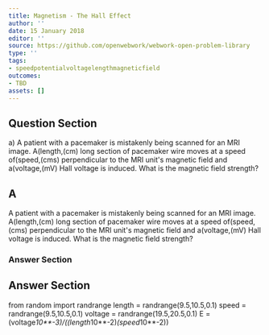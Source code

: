 ```yaml
---
title: Magnetism - The Hall Effect
author: ''
date: 15 January 2018
editor: ''
source: https://github.com/openwebwork/webwork-open-problem-library
type: ''
tags:
- speedpotentialvoltagelengthmagneticfield
outcomes:
- TBD
assets: []
---
```


## Question Section 

a) A patient with a pacemaker is mistakenly being scanned for an MRI image. A(length,(cm) long section of pacemaker wire moves at a speed of(speed,(cms) perpendicular to the MRI unit's magnetic field and a(voltage,(mV) Hall voltage is induced. What is the magnetic field strength?

## A
A patient with a pacemaker is mistakenly being scanned for an MRI image. A(length,(cm) long section of pacemaker wire moves at a speed of(speed,(cms) perpendicular to the MRI unit's magnetic field and a(voltage,(mV) Hall voltage is induced. What is the magnetic field strength?
### Answer Section


## Answer Section

from random import randrange
length = randrange(9.5,10.5,0.1)
speed = randrange(9.5,10.5,0.1)
voltage = randrange(19.5,20.5,0.1)
E = (voltage*10**-3)/((length*10**-2)*(speed*10**-2))